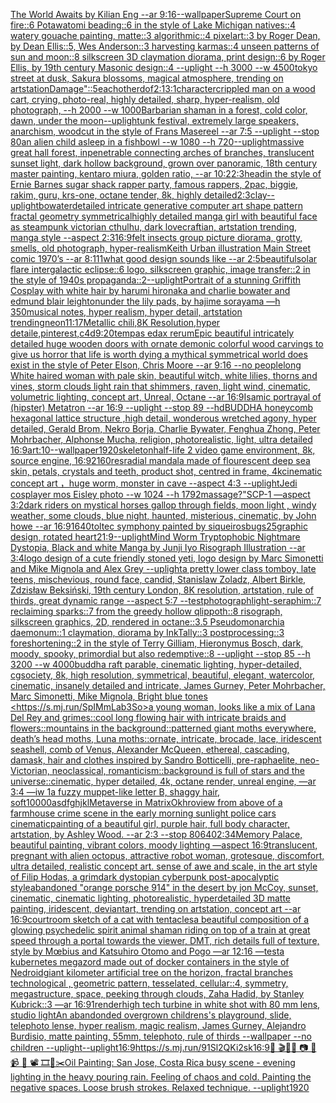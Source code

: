 [The World Awaits by Kilian Eng --ar 9:16](https://www.ebank.nz/aiartgenerator?category=The%2520World%2520Awaits%2520by%2520Kilian%2520Eng%2520--ar%25209%3A16)[--wallpaper](https://www.ebank.nz/aiartgenerator?category=--wallpaper)[Supreme Court on fire::6 Potawatomi beading::6 in the style of Lake Michigan natives::4 watery gouache painting, matte::3 algorithmic::4 pixelart::3 by Roger Dean, by Dean Ellis::5, Wes Anderson::3 harvesting karmas::4 unseen patterns of sun and moon::8 silkscreen 3D claymation diorama, print design::6 by Roger Ellis, by 19th century Masonic design::4 --uplight --h 3000 --w 4500](https://www.ebank.nz/aiartgenerator?category=Supreme%2520Court%2520on%2520fire%3A%3A6%2520Potawatomi%2520beading%3A%3A6%2520in%2520the%2520style%2520of%2520Lake%2520Michigan%2520natives%3A%3A4%2520watery%2520gouache%2520painting%2C%2520matte%3A%3A3%2520algorithmic%3A%3A4%2520pixelart%3A%3A3%2520by%2520Roger%2520Dean%2C%2520by%2520Dean%2520Ellis%3A%3A5%2C%2520Wes%2520Anderson%3A%3A3%2520harvesting%2520karmas%3A%3A4%2520unseen%2520patterns%2520of%2520sun%2520and%2520moon%3A%3A8%2520silkscreen%25203D%2520claymation%2520diorama%2C%2520print%2520design%3A%3A6%2520by%2520Roger%2520Ellis%2C%2520by%252019th%2520century%2520Masonic%2520design%3A%3A4%2520--uplight%2520--h%25203000%2520--w%25204500)[tokyo street at dusk, Sakura blossoms, magical atmosphere, trending on artstation](https://www.ebank.nz/aiartgenerator?category=tokyo%2520street%2520at%2520dusk%2C%2520Sakura%2520blossoms%2C%2520magical%2520atmosphere%2C%2520trending%2520on%2520artstation)[Damage"::5](https://www.ebank.nz/aiartgenerator?category=Damage%22%3A%3A5)[eachother](https://www.ebank.nz/aiartgenerator?category=eachother)[dof](https://www.ebank.nz/aiartgenerator?category=dof)[2:1](https://www.ebank.nz/aiartgenerator?category=2%3A1)[3:1](https://www.ebank.nz/aiartgenerator?category=3%3A1)[character](https://www.ebank.nz/aiartgenerator?category=character)[crippled man on a wood cart, crying, photo-real, highly detailed, sharp, hyper-realism, old photograph, --h 2000 --w 1000](https://www.ebank.nz/aiartgenerator?category=crippled%2520man%2520on%2520a%2520wood%2520cart%2C%2520crying%2C%2520photo-real%2C%2520highly%2520detailed%2C%2520sharp%2C%2520hyper-realism%2C%2520old%2520photograph%2C%2520--h%25202000%2520--w%25201000)[Barbarian shaman in a forest, cold color, dawn, under the moon](https://www.ebank.nz/aiartgenerator?category=Barbarian%2520shaman%2520in%2520a%2520forest%2C%2520cold%2520color%2C%2520dawn%2C%2520under%2520the%2520moon)[--uplight](https://www.ebank.nz/aiartgenerator?category=--uplight)[unk festival, extremely large speakers, anarchism, woodcut in the style of Frans Masereel --ar 7:5 --uplight --stop 80](https://www.ebank.nz/aiartgenerator?category=unk%2520festival%2C%2520extremely%2520large%2520speakers%2C%2520anarchism%2C%2520woodcut%2520in%2520the%2520style%2520of%2520Frans%2520Masereel%2520--ar%25207%3A5%2520--uplight%2520--stop%252080)[an alien child asleep in a fishbowl --w 1080 --h 720](https://www.ebank.nz/aiartgenerator?category=an%2520alien%2520child%2520asleep%2520in%2520a%2520fishbowl%2520--w%25201080%2520--h%2520720)[--uplight](https://www.ebank.nz/aiartgenerator?category=--uplight)[massive great hall forest, inpenetrable connecting arches of branches, translucent sunset light, dark hollow background, grown over panoramic, 18th century master painting, kentaro miura, golden ratio, --ar 10:2](https://www.ebank.nz/aiartgenerator?category=massive%2520great%2520hall%2520forest%2C%2520inpenetrable%2520connecting%2520arches%2520of%2520branches%2C%2520translucent%2520sunset%2520light%2C%2520dark%2520hollow%2520background%2C%2520grown%2520over%2520panoramic%2C%252018th%2520century%2520master%2520painting%2C%2520kentaro%2520miura%2C%2520golden%2520ratio%2C%2520--ar%252010%3A2)[2:3](https://www.ebank.nz/aiartgenerator?category=2%3A3)[head](https://www.ebank.nz/aiartgenerator?category=head)[in the style of Ernie Barnes sugar shack rapper party, famous rappers,  2pac, biggie, rakim, guru, krs-one, octane tender,  8k, highly detailed](https://www.ebank.nz/aiartgenerator?category=in%2520the%2520style%2520of%2520Ernie%2520Barnes%2520sugar%2520shack%2520rapper%2520party%2C%2520famous%2520rappers%2C%2520%25202pac%2C%2520biggie%2C%2520rakim%2C%2520guru%2C%2520krs-one%2C%2520octane%2520tender%2C%2520%25208k%2C%2520highly%2520detailed)[2:3](https://www.ebank.nz/aiartgenerator?category=2%3A3)[clay](https://www.ebank.nz/aiartgenerator?category=clay)[--uplight](https://www.ebank.nz/aiartgenerator?category=--uplight)[bowater](https://www.ebank.nz/aiartgenerator?category=bowater)[detailed intricate generative computer art shape pattern fractal geometry  symmetrical](https://www.ebank.nz/aiartgenerator?category=detailed%2520intricate%2520generative%2520computer%2520art%2520shape%2520pattern%2520fractal%2520geometry%2520%2520symmetrical)[highly detailed manga girl with beautiful face as steampunk victorian cthulhu, dark lovecraftian, artstation trending, manga style --aspect 2:3](https://www.ebank.nz/aiartgenerator?category=highly%2520detailed%2520manga%2520girl%2520with%2520beautiful%2520face%2520as%2520steampunk%2520victorian%2520cthulhu%2C%2520dark%2520lovecraftian%2C%2520artstation%2520trending%2C%2520manga%2520style%2520--aspect%25202%3A3)[16:9](https://www.ebank.nz/aiartgenerator?category=16%3A9)[felt insects group picture diorama, grotty, smells, old photograph, hyper-realism](https://www.ebank.nz/aiartgenerator?category=felt%2520insects%2520group%2520picture%2520diorama%2C%2520grotty%2C%2520smells%2C%2520old%2520photograph%2C%2520hyper-realism)[Keith Urban illustration Main Street comic 1970’s --ar 8:11](https://www.ebank.nz/aiartgenerator?category=Keith%2520Urban%2520illustration%2520Main%2520Street%2520comic%25201970%E2%80%99s%2520--ar%25208%3A11)[1](https://www.ebank.nz/aiartgenerator?category=1)[what good design sounds like --ar 2:5](https://www.ebank.nz/aiartgenerator?category=what%2520good%2520design%2520sounds%2520like%2520--ar%25202%3A5)[beautiful](https://www.ebank.nz/aiartgenerator?category=beautiful)[solar flare intergalactic eclipse::6 logo, silkscreen graphic, image transfer::2 in the style of 1940s propaganda::2](https://www.ebank.nz/aiartgenerator?category=solar%2520flare%2520intergalactic%2520eclipse%3A%3A6%2520logo%2C%2520silkscreen%2520graphic%2C%2520image%2520transfer%3A%3A2%2520in%2520the%2520style%2520of%25201940s%2520propaganda%3A%3A2)[--uplight](https://www.ebank.nz/aiartgenerator?category=--uplight)[Portrait of a stunning Griffith Cosplay with white hair by harumi hironaka and charlie bowater and edmund blair leighton](https://www.ebank.nz/aiartgenerator?category=Portrait%2520of%2520a%2520stunning%2520Griffith%2520Cosplay%2520with%2520white%2520hair%2520by%2520harumi%2520hironaka%2520and%2520charlie%2520bowater%2520and%2520edmund%2520blair%2520leighton)[under the lily pads, by hajime sorayama —h 350](https://www.ebank.nz/aiartgenerator?category=under%2520the%2520lily%2520pads%2C%2520by%2520hajime%2520sorayama%2520%E2%80%94h%2520350)[musical notes, hyper realism, hyper detail, artstation trending](https://www.ebank.nz/aiartgenerator?category=musical%2520notes%2C%2520hyper%2520realism%2C%2520hyper%2520detail%2C%2520artstation%2520trending)[neon](https://www.ebank.nz/aiartgenerator?category=neon)[11:17](https://www.ebank.nz/aiartgenerator?category=11%3A17)[Metallic chili,8K Resolution,hyper detaile,pinterest,c4d](https://www.ebank.nz/aiartgenerator?category=Metallic%2520chili%2C8K%2520Resolution%2Chyper%2520detaile%2Cpinterest%2Cc4d)[9:20](https://www.ebank.nz/aiartgenerator?category=9%3A20)[tempas edax rerum](https://www.ebank.nz/aiartgenerator?category=tempas%2520edax%2520rerum)[Epic beautiful intricately detailed huge wooden doors with ornate demonic colorful wood carvings to give us horror that life is worth dying a mythical symmetrical world does exist in the style of Peter Elson, Chris Moore --ar 9:16 --no people](https://www.ebank.nz/aiartgenerator?category=Epic%2520beautiful%2520intricately%2520detailed%2520huge%2520wooden%2520doors%2520with%2520ornate%2520demonic%2520colorful%2520wood%2520carvings%2520to%2520give%2520us%2520horror%2520that%2520life%2520is%2520worth%2520dying%2520a%2520mythical%2520symmetrical%2520world%2520does%2520exist%2520in%2520the%2520style%2520of%2520Peter%2520Elson%2C%2520Chris%2520Moore%2520--ar%25209%3A16%2520--no%2520people)[long White haired woman with pale skin, beautiful witch, white lilies, thorns and vines, storm clouds light rain that shimmers, raven, light wind, cinematic, volumetric lighting, concept art, Unreal, Octane --ar 16:9](https://www.ebank.nz/aiartgenerator?category=long%2520White%2520haired%2520woman%2520with%2520pale%2520skin%2C%2520beautiful%2520witch%2C%2520white%2520lilies%2C%2520thorns%2520and%2520vines%2C%2520storm%2520clouds%2520light%2520rain%2520that%2520shimmers%2C%2520raven%2C%2520light%2520wind%2C%2520cinematic%2C%2520volumetric%2520lighting%2C%2520concept%2520art%2C%2520Unreal%2C%2520Octane%2520--ar%252016%3A9)[Isamic portrayal of (hipster) Metatron --ar 16:9 --uplight --stop 89 --hd](https://www.ebank.nz/aiartgenerator?category=Isamic%2520portrayal%2520of%2520%28hipster%29%2520Metatron%2520--ar%252016%3A9%2520--uplight%2520--stop%252089%2520--hd)[BUDDHA  honeycomb hexagonal lattice structure ,high detail, wonderous wretched agony, hyper detailed, Gerald Brom, Nekro Borja, Charlie Bywater, Fenghua Zhong, Peter Mohrbacher, Alphonse Mucha, religion, photorealistic, light, ultra detailed 16:9](https://www.ebank.nz/aiartgenerator?category=BUDDHA%2520%2520honeycomb%2520hexagonal%2520lattice%2520structure%2520%2Chigh%2520detail%2C%2520wonderous%2520wretched%2520agony%2C%2520hyper%2520detailed%2C%2520Gerald%2520Brom%2C%2520Nekro%2520Borja%2C%2520Charlie%2520Bywater%2C%2520Fenghua%2520Zhong%2C%2520Peter%2520Mohrbacher%2C%2520Alphonse%2520Mucha%2C%2520religion%2C%2520photorealistic%2C%2520light%2C%2520ultra%2520detailed%252016%3A9)[art:10--wallpaper](https://www.ebank.nz/aiartgenerator?category=art%3A10--wallpaper)[1920](https://www.ebank.nz/aiartgenerator?category=1920)[skeleton](https://www.ebank.nz/aiartgenerator?category=skeleton)[half-life 2 video game environment, 8k, source engine, 16:9](https://www.ebank.nz/aiartgenerator?category=half-life%25202%2520video%2520game%2520environment%2C%25208k%2C%2520source%2520engine%2C%252016%3A9)[2160](https://www.ebank.nz/aiartgenerator?category=2160)[res](https://www.ebank.nz/aiartgenerator?category=res)[radial mandala made of flourescent deep sea skin, petals, crystals and teeth, product shot, centred in frame, 4k](https://www.ebank.nz/aiartgenerator?category=radial%2520mandala%2520made%2520of%2520flourescent%2520deep%2520sea%2520skin%2C%2520petals%2C%2520crystals%2520and%2520teeth%2C%2520product%2520shot%2C%2520centred%2520in%2520frame%2C%25204k)[cinematic concept art ，huge worm, monster in cave  --aspect 4:3 --uplight](https://www.ebank.nz/aiartgenerator?category=cinematic%2520concept%2520art%2520%EF%BC%8Chuge%2520worm%2C%2520monster%2520in%2520cave%2520%2520--aspect%25204%3A3%2520--uplight)[Jedi cosplayer mos Eisley photo --w 1024 --h 1792](https://www.ebank.nz/aiartgenerator?category=Jedi%2520cosplayer%2520mos%2520Eisley%2520photo%2520--w%25201024%2520--h%25201792)[massage?"](https://www.ebank.nz/aiartgenerator?category=massage%3F%22)[SCP-1 —aspect 3:2](https://www.ebank.nz/aiartgenerator?category=SCP-1%2520%E2%80%94aspect%25203%3A2)[dark riders on mystical horses gallop through fields, moon light , windy weather, some clouds, blue night, haunted, misterious, cinematic, by John howe --ar 16:9](https://www.ebank.nz/aiartgenerator?category=dark%2520riders%2520on%2520mystical%2520horses%2520gallop%2520through%2520fields%2C%2520moon%2520light%2520%2C%2520windy%2520weather%2C%2520some%2520clouds%2C%2520blue%2520night%2C%2520haunted%2C%2520misterious%2C%2520cinematic%2C%2520by%2520John%2520howe%2520--ar%252016%3A9)[1640](https://www.ebank.nz/aiartgenerator?category=1640)[toltec symphony painted by siqueiros](https://www.ebank.nz/aiartgenerator?category=toltec%2520symphony%2520painted%2520by%2520siqueiros)[bugs](https://www.ebank.nz/aiartgenerator?category=bugs)[25](https://www.ebank.nz/aiartgenerator?category=25)[graphic design, rotated heart](https://www.ebank.nz/aiartgenerator?category=graphic%2520design%2C%2520rotated%2520heart)[21:9](https://www.ebank.nz/aiartgenerator?category=21%3A9)[--uplight](https://www.ebank.nz/aiartgenerator?category=--uplight)[Mind Worm  Tryptophobic Nightmare Dystopia, Black and white Manga by Junji Iyo Risograph  Illustration --ar 3:4](https://www.ebank.nz/aiartgenerator?category=Mind%2520Worm%2520%2520Tryptophobic%2520Nightmare%2520Dystopia%2C%2520Black%2520and%2520white%2520Manga%2520by%2520Junji%2520Iyo%2520Risograph%2520%2520Illustration%2520--ar%25203%3A4)[logo design of a cute friendly stoned yeti, logo design by Marc Simonetti and Mike Mignola and Alex Grey --uplight](https://www.ebank.nz/aiartgenerator?category=logo%2520design%2520of%2520a%2520cute%2520friendly%2520stoned%2520yeti%2C%2520logo%2520design%2520by%2520Marc%2520Simonetti%2520and%2520Mike%2520Mignola%2520and%2520Alex%2520Grey%2520--uplight)[a pretty lower class tomboy, late teens, mischevious, round face, candid, Stanislaw Zoladz, Albert Birkle, Zdzisław Beksiński, 19th century London, 8K resolution, artstation, rule of thirds, great dynamic range --aspect 5:7 --test](https://www.ebank.nz/aiartgenerator?category=a%2520pretty%2520lower%2520class%2520tomboy%2C%2520late%2520teens%2C%2520mischevious%2C%2520round%2520face%2C%2520candid%2C%2520Stanislaw%2520Zoladz%2C%2520Albert%2520Birkle%2C%2520Zdzis%C5%82aw%2520Beksi%C5%84ski%2C%252019th%2520century%2520London%2C%25208K%2520resolution%2C%2520artstation%2C%2520rule%2520of%2520thirds%2C%2520great%2520dynamic%2520range%2520--aspect%25205%3A7%2520--test)[photograph](https://www.ebank.nz/aiartgenerator?category=photograph)[light-seraphim::7 reclaiming sparks::7 from the greedy hollow qlippoth::8 risograph, silkscreen graphics, 2D, rendered in octane::3.5 Pseudomonarchia daemonum::1 claymation, diorama by InkTally::3 postprocessing::3 foreshortening::2 in the style of Terry Gilliam, Hieronymus Bosch, dark, moody, spooky, primordial but also redemptive::8 --uplight --stop 85 --h 3200 --w 4000](https://www.ebank.nz/aiartgenerator?category=light-seraphim%3A%3A7%2520reclaiming%2520sparks%3A%3A7%2520from%2520the%2520greedy%2520hollow%2520qlippoth%3A%3A8%2520risograph%2C%2520silkscreen%2520graphics%2C%25202D%2C%2520rendered%2520in%2520octane%3A%3A3.5%2520Pseudomonarchia%2520daemonum%3A%3A1%2520claymation%2C%2520diorama%2520by%2520InkTally%3A%3A3%2520postprocessing%3A%3A3%2520foreshortening%3A%3A2%2520in%2520the%2520style%2520of%2520Terry%2520Gilliam%2C%2520Hieronymus%2520Bosch%2C%2520dark%2C%2520moody%2C%2520spooky%2C%2520primordial%2520but%2520also%2520redemptive%3A%3A8%2520--uplight%2520--stop%252085%2520--h%25203200%2520--w%25204000)[buddha raft parable, cinematic lighting, hyper-detailed, cgsociety, 8k, high resolution, symmetrical, beautiful, elegant, watercolor, cinematic, insanely detailed and intricate, James Gurney, Peter Mohrbacher, Marc Simonetti, Mike Mignola, Bright blue tones <<https://s.mj.run/SpIMmLab3So>>](https://www.ebank.nz/aiartgenerator?category=buddha%2520raft%2520parable%2C%2520cinematic%2520lighting%2C%2520hyper-detailed%2C%2520cgsociety%2C%25208k%2C%2520high%2520resolution%2C%2520symmetrical%2C%2520beautiful%2C%2520elegant%2C%2520watercolor%2C%2520cinematic%2C%2520insanely%2520detailed%2520and%2520intricate%2C%2520James%2520Gurney%2C%2520Peter%2520Mohrbacher%2C%2520Marc%2520Simonetti%2C%2520Mike%2520Mignola%2C%2520Bright%2520blue%2520tones%2520%3C%3Chttps%3A//s.mj.run/SpIMmLab3So%3E%3E)[a young woman, looks like a mix of Lana Del Rey and grimes::cool long flowing hair with intricate braids and flowers::mountains in the background::patterned giant moths everywhere, death’s head moths, Luna moths::ornate, intricate, brocade, lace, iridescent seashell, comb of Venus, Alexander McQueen, ethereal, cascading, damask, hair and clothes inspired by Sandro Botticelli, pre-raphaelite, neo-Victorian, neoclassical, romanticism::background is full of stars and the universe::cinematic, hyper detailed, 4k, octane render, unreal engine, —ar 3:4 —iw 1](https://www.ebank.nz/aiartgenerator?category=a%2520young%2520woman%2C%2520looks%2520like%2520a%2520mix%2520of%2520Lana%2520Del%2520Rey%2520and%2520grimes%3A%3Acool%2520long%2520flowing%2520hair%2520with%2520intricate%2520braids%2520and%2520flowers%3A%3Amountains%2520in%2520the%2520background%3A%3Apatterned%2520giant%2520moths%2520everywhere%2C%2520death%E2%80%99s%2520head%2520moths%2C%2520Luna%2520moths%3A%3Aornate%2C%2520intricate%2C%2520brocade%2C%2520lace%2C%2520iridescent%2520seashell%2C%2520comb%2520of%2520Venus%2C%2520Alexander%2520McQueen%2C%2520ethereal%2C%2520cascading%2C%2520damask%2C%2520hair%2520and%2520clothes%2520inspired%2520by%2520Sandro%2520Botticelli%2C%2520pre-raphaelite%2C%2520neo-Victorian%2C%2520neoclassical%2C%2520romanticism%3A%3Abackground%2520is%2520full%2520of%2520stars%2520and%2520the%2520universe%3A%3Acinematic%2C%2520hyper%2520detailed%2C%25204k%2C%2520octane%2520render%2C%2520unreal%2520engine%2C%2520%E2%80%94ar%25203%3A4%2520%E2%80%94iw%25201)[a fuzzy muppet-like letter B, shaggy hair, soft](https://www.ebank.nz/aiartgenerator?category=a%2520fuzzy%2520muppet-like%2520letter%2520B%2C%2520shaggy%2520hair%2C%2520soft)[10000](https://www.ebank.nz/aiartgenerator?category=10000)[asdfghjkl](https://www.ebank.nz/aiartgenerator?category=asdfghjkl)[Metaverse in Matrix](https://www.ebank.nz/aiartgenerator?category=Metaverse%2520in%2520Matrix)[Okhro](https://www.ebank.nz/aiartgenerator?category=Okhro)[view from above of a farmhouse crime scene in the early morning sunlight police cars cinematic](https://www.ebank.nz/aiartgenerator?category=view%2520from%2520above%2520of%2520a%2520farmhouse%2520crime%2520scene%2520in%2520the%2520early%2520morning%2520sunlight%2520police%2520cars%2520cinematic)[painting of a beautiful girl, purple hair, full body character, artstation, by Ashley Wood. --ar 2:3 --stop 80](https://www.ebank.nz/aiartgenerator?category=painting%2520of%2520a%2520beautiful%2520girl%2C%2520purple%2520hair%2C%2520full%2520body%2520character%2C%2520artstation%2C%2520by%2520Ashley%2520Wood.%2520--ar%25202%3A3%2520--stop%252080)[640](https://www.ebank.nz/aiartgenerator?category=640)[2:3](https://www.ebank.nz/aiartgenerator?category=2%3A3)[4](https://www.ebank.nz/aiartgenerator?category=4)[Memory Palace, beautiful painting, vibrant colors, moody lighting —aspect 16:9](https://www.ebank.nz/aiartgenerator?category=Memory%2520Palace%2C%2520beautiful%2520painting%2C%2520vibrant%2520colors%2C%2520moody%2520lighting%2520%E2%80%94aspect%252016%3A9)[translucent, pregnant with alien octopus, attractive robot woman, grotesque, discomfort, ultra detailed, realistic concept art. sense of awe and scale, in the art style of Filip Hodas, a grimdark dystopian cyberpunk post-apocalyptic style](https://www.ebank.nz/aiartgenerator?category=translucent%2C%2520pregnant%2520with%2520alien%2520octopus%2C%2520attractive%2520robot%2520woman%2C%2520grotesque%2C%2520discomfort%2C%2520ultra%2520detailed%2C%2520realistic%2520concept%2520art.%2520sense%2520of%2520awe%2520and%2520scale%2C%2520in%2520the%2520art%2520style%2520of%2520Filip%2520Hodas%2C%2520a%2520grimdark%2520dystopian%2520cyberpunk%2520post-apocalyptic%2520style)[abandoned "orange porsche 914" in the desert by jon McCoy, sunset, cinematic, cinematic lighting, photorealistic, hyperdetailed 3D matte painting, iridescent, deviantart, trending on artstation, concept art --ar 16:9](https://www.ebank.nz/aiartgenerator?category=abandoned%2520%22orange%2520porsche%2520914%22%2520in%2520the%2520desert%2520by%2520jon%2520McCoy%2C%2520sunset%2C%2520cinematic%2C%2520cinematic%2520lighting%2C%2520photorealistic%2C%2520hyperdetailed%25203D%2520matte%2520painting%2C%2520iridescent%2C%2520deviantart%2C%2520trending%2520on%2520artstation%2C%2520concept%2520art%2520--ar%252016%3A9)[courtroom sketch of a cat with tentacles](https://www.ebank.nz/aiartgenerator?category=courtroom%2520sketch%2520of%2520a%2520cat%2520with%2520tentacles)[a beautiful composition of a glowing psychedelic spirit animal shaman riding on top of a train at great speed through a portal towards the viewer, DMT,  rich details full of texture, style by Mœbius and Katsuhiro Otomo and Pogo —ar 12:16 —test](https://www.ebank.nz/aiartgenerator?category=a%2520beautiful%2520composition%2520of%2520a%2520glowing%2520psychedelic%2520spirit%2520animal%2520shaman%2520riding%2520on%2520top%2520of%2520a%2520train%2520at%2520great%2520speed%2520through%2520a%2520portal%2520towards%2520the%2520viewer%2C%2520DMT%2C%2520%2520rich%2520details%2520full%2520of%2520texture%2C%2520style%2520by%2520M%C5%93bius%2520and%2520Katsuhiro%2520Otomo%2520and%2520Pogo%2520%E2%80%94ar%252012%3A16%2520%E2%80%94test)[a kubernetes megazord made out of docker containers in the style of Nedroid](https://www.ebank.nz/aiartgenerator?category=a%2520kubernetes%2520megazord%2520made%2520out%2520of%2520docker%2520containers%2520in%2520the%2520style%2520of%2520Nedroid)[giant kilometer artificial tree on the horizon, fractal branches technological , geometric pattern, tesselated, cellular::4, symmetry, megastructure, space, peeking through clouds, Zaha Hadid, by Stanley Kubrick::3 —ar 16:9](https://www.ebank.nz/aiartgenerator?category=giant%2520kilometer%2520artificial%2520tree%2520on%2520the%2520horizon%2C%2520fractal%2520branches%2520technological%2520%2C%2520geometric%2520pattern%2C%2520tesselated%2C%2520cellular%3A%3A4%2C%2520symmetry%2C%2520megastructure%2C%2520space%2C%2520peeking%2520through%2520clouds%2C%2520Zaha%2520Hadid%2C%2520by%2520Stanley%2520Kubrick%3A%3A3%2520%E2%80%94ar%252016%3A9)[1](https://www.ebank.nz/aiartgenerator?category=1)[render](https://www.ebank.nz/aiartgenerator?category=render)[high tech turbine in white shot with 80 mm lens, studio light](https://www.ebank.nz/aiartgenerator?category=high%2520tech%2520turbine%2520in%2520white%2520shot%2520with%252080%2520mm%2520lens%2C%2520studio%2520light)[An abandonded overgrown childrens's playground, slide, telephoto lense, hyper realism, magic realism, James Gurney, Alejandro Burdisio, matte painting, 55mm, telephoto, rule of thirds --wallpaper --no children --uplight](https://www.ebank.nz/aiartgenerator?category=An%2520abandonded%2520overgrown%2520childrens%27s%2520playground%2C%2520slide%2C%2520telephoto%2520lense%2C%2520hyper%2520realism%2C%2520magic%2520realism%2C%2520James%2520Gurney%2C%2520Alejandro%2520Burdisio%2C%2520matte%2520painting%2C%252055mm%2C%2520telephoto%2C%2520rule%2520of%2520thirds%2520--wallpaper%2520--no%2520children%2520--uplight)[--uplight](https://www.ebank.nz/aiartgenerator?category=--uplight)[16:9](https://www.ebank.nz/aiartgenerator?category=16%3A9)[<https://s.mj.run/91Sl2QKi2sk>](https://www.ebank.nz/aiartgenerator?category=%3Chttps%3A//s.mj.run/91Sl2QKi2sk%3E)[16:9](https://www.ebank.nz/aiartgenerator?category=16%3A9)[🎨 🎬🌈📼 📷 📸 📹 🎥 📽 🎞🧬✂️](https://www.ebank.nz/aiartgenerator?category=%F0%9F%8E%A8%2520%F0%9F%8E%AC%F0%9F%8C%88%F0%9F%93%BC%2520%F0%9F%93%B7%2520%F0%9F%93%B8%2520%F0%9F%93%B9%2520%F0%9F%8E%A5%2520%F0%9F%93%BD%2520%F0%9F%8E%9E%F0%9F%A7%AC%E2%9C%82%EF%B8%8F)[Oil Painting: San Jose, Costa Rica busy scene - evening lighting in the heavy pouring rain. Feeling of chaos and cold. Painting the negative spaces. Loose brush strokes. Relaxed technique. --uplight](https://www.ebank.nz/aiartgenerator?category=Oil%2520Painting%3A%2520San%2520Jose%2C%2520Costa%2520Rica%2520busy%2520scene%2520-%2520evening%2520lighting%2520in%2520the%2520heavy%2520pouring%2520rain.%2520Feeling%2520of%2520chaos%2520and%2520cold.%2520Painting%2520the%2520negative%2520spaces.%2520Loose%2520brush%2520strokes.%2520Relaxed%2520technique.%2520--uplight)[1920](https://www.ebank.nz/aiartgenerator?category=1920)